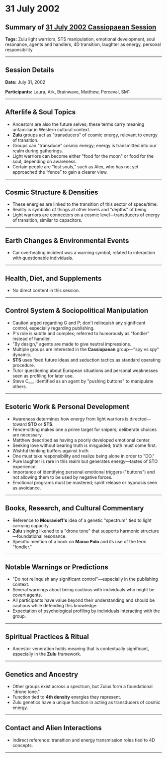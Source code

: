 # 31 July 2002

## Summary of [31 July 2002 Cassiopaean Session](https://cassiopaea.org/forum/threads/session-31-july-2002.21623/#post-226805)

**Tags:** Zulu light warriors, STS manipulation, emotional development, soul resonance, agents and handlers, 4D transition, laughter as energy, personal responsibility

---


## Session Details

**Date:** July 31, 2002

**Participants:** Laura, Ark, Brainwave, Matthew, Perceval, SM1

---


## Afterlife & Soul Topics

- Ancestors are also the future selves; these terms carry meaning unfamiliar in Western cultural context.
- **Zulu** groups act as "transducers" of cosmic energy, relevant to energy of transition.
- Groups can "transduce" cosmic energy; energy is transmitted into our realm during gatherings.
- Light warriors can become either "food for the moon" or food for the soul, depending on awareness.
- Certain people are “lost souls,” such as Alex, who has not yet approached the “fence” to gain a clearer view.

---


## Cosmic Structure & Densities

- These energies are linked to the transition of this sector of space/time.
- Reality is symbolic of things at other levels and "depths" of being.
- Light warriors are connectors on a cosmic level—transducers of energy of transition, similar to capacitors.

---


## Earth Changes & Environmental Events

- Car overheating incident was a warning symbol, related to interaction with questionable individuals.

---


## Health, Diet, and Supplements

- No direct content in this session.

---


## Control System & Sociopolitical Manipulation

- Caution urged regarding G and P; don't relinquish any significant control, especially regarding publishing.
- P's role is subtle and complex; referred to humorously as "fondler" instead of handler.
- "By design," agents are made to give neutral impressions.
- Multiple groups are interested in the **Cassiopaean** group—"spy vs spy" dynamic.
- **STS** uses fixed future ideas and seduction tactics as standard operating procedure.
- Tutor questioning about European situations and personal weaknesses seen as profiling for later use.
- Steve C___ identified as an agent by "pushing buttons" to manipulate others.

---


## Esoteric Work & Personal Development

- Awareness determines how energy from light warriors is directed—toward **STO** or **STS**.
- Fence-sitting makes one a prime target for snipers; deliberate choices are necessary.
- Matthew described as having a poorly developed emotional center.
- Seeking love without bearing truth is misguided; truth must come first.
- Wishful thinking buffers against truth.
- One must take responsibility and realize being alone in order to "DO."
- Pure laughter is rare in this realm but generates energy—tastes of STO experience.
- Importance of identifying personal emotional triggers ("buttons") and not allowing them to be used by negative forces.
- Emotional programs must be mastered; spirit release or hypnosis seen as avoidance.

---


## Books, Research, and Cultural Commentary

- Reference to **Mouravieff's** idea of a genetic "spectrum" tied to light carrying capacity.
- **Zulu** singing likened to a "drone tone" that supports harmonic structure—foundational resonance.
- Specific mention of a book on **Marco Polo** and its use of the term "fondler."

---


## Notable Warnings or Predictions

- "Do not relinquish any significant control"—especially in the publishing context.
- Several warnings about being cautious with individuals who might be covert agents.
- All participants have value beyond their understanding and should be cautious while defending this knowledge.
- Expectation of psychological profiling by individuals interacting with the group.

---


## Spiritual Practices & Ritual

- Ancestor veneration holds meaning that is contextually significant, especially in the **Zulu** framework.

---


## Genetics and Ancestry

- Other groups exist across a spectrum, but Zulus form a foundational "drone tone."
- Function tied to **4th density** energies they represent.
- Zulu genetics have a unique function in acting as transducers of cosmic energy.

---



## Contact and Alien Interactions

- Indirect reference: transition and energy transmission roles tied to 4D concepts.

---



